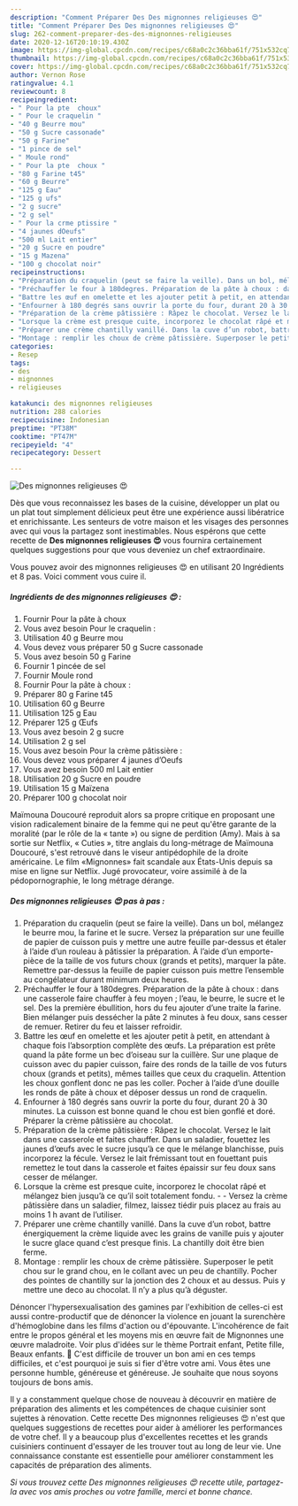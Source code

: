 ```yaml
---
description: "Comment Préparer Des Des mignonnes religieuses 😍"
title: "Comment Préparer Des Des mignonnes religieuses 😍"
slug: 262-comment-preparer-des-des-mignonnes-religieuses
date: 2020-12-16T20:10:19.430Z
image: https://img-global.cpcdn.com/recipes/c68a0c2c36bba61f/751x532cq70/des-mignonnes-religieuses-😍-photo-principale-de-la-recette.jpg
thumbnail: https://img-global.cpcdn.com/recipes/c68a0c2c36bba61f/751x532cq70/des-mignonnes-religieuses-😍-photo-principale-de-la-recette.jpg
cover: https://img-global.cpcdn.com/recipes/c68a0c2c36bba61f/751x532cq70/des-mignonnes-religieuses-😍-photo-principale-de-la-recette.jpg
author: Vernon Rose
ratingvalue: 4.1
reviewcount: 8
recipeingredient:
- " Pour la pte  choux"
- " Pour le craquelin "
- "40 g Beurre mou"
- "50 g Sucre cassonade"
- "50 g Farine"
- "1 pince de sel"
- " Moule rond"
- " Pour la pte  choux "
- "80 g Farine t45"
- "60 g Beurre"
- "125 g Eau"
- "125 g ufs"
- "2 g sucre"
- "2 g sel"
- " Pour la crme ptissire "
- "4 jaunes dOeufs"
- "500 ml Lait entier"
- "20 g Sucre en poudre"
- "15 g Mazena"
- "100 g chocolat noir"
recipeinstructions:
- "Préparation du craquelin (peut se faire la veille). Dans un bol, mélangez le beurre mou, la farine et le sucre. Versez la préparation sur une feuille de papier de cuisson puis y mettre une autre feuille par-dessus et étaler à l’aide d’un rouleau à pâtissier la préparation. À l’aide d’un emporte-pièce de la taille de vos futurs choux (grands et petits), marquer la pâte. Remettre par-dessus la feuille de papier cuisson puis mettre l’ensemble au congélateur durant minimum deux heures."
- "Préchauffer le four à 180degres. Préparation de la pâte à choux : dans une casserole faire chauffer à feu moyen ; l’eau, le beurre, le sucre et le sel. Des la première ébullition, hors du feu ajouter d’une traite la farine. Bien mélanger puis dessécher la pâte 2 minutes à feu doux, sans cesser de remuer. Retirer du feu et laisser refroidir."
- "Battre les œuf en omelette et les ajouter petit à petit, en attendant à chaque fois l’absorption complète des œufs. La préparation est prête quand la pâte forme un bec d’oiseau sur la cuillère. Sur une plaque de cuisson avec du papier cuisson, faire des ronds de la taille de vos futurs choux (grands et petits), mêmes tailles que ceux du craquelin. Attention les choux gonflent donc ne pas les coller. Pocher à l’aide d’une douille les ronds de pâte à choux et déposer dessus un rond de craquelin."
- "Enfourner à 180 degrés sans ouvrir la porte du four, durant 20 à 30 minutes. La cuisson est bonne quand le chou est bien gonflé et doré. Préparer la crème pâtissière au chocolat."
- "Préparation de la crème pâtissière : Râpez le chocolat. Versez le lait dans une casserole et faites chauffer. Dans un saladier, fouettez les jaunes d’œufs avec le sucre jusqu’à ce que le mélange blanchisse, puis incorporez la fécule. Versez le lait frémissant tout en fouettant puis remettez le tout dans la casserole et faites épaissir sur feu doux sans cesser de mélanger."
- "Lorsque la crème est presque cuite, incorporez le chocolat râpé et mélangez bien jusqu’à ce qu’il soit totalement fondu.  Versez la crème pâtissière dans un saladier, filmez, laissez tiédir puis placez au frais au moins 1 h avant de l’utiliser."
- "Préparer une crème chantilly vanillé. Dans la cuve d’un robot, battre énergiquement la crème liquide avec les grains de vanille puis y ajouter le sucre glace quand c’est presque finis. La chantilly doit être bien ferme."
- "Montage : remplir les choux de crème pâtissière. Superposer le petit chou sur le grand chou, en le collant avec un peu de chantilly. Pocher des pointes de chantilly sur la jonction des 2 choux et au dessus. Puis y mettre une deco au chocolat. Il n’y a plus qu’à déguster."
categories:
- Resep
tags:
- des
- mignonnes
- religieuses

katakunci: des mignonnes religieuses 
nutrition: 288 calories
recipecuisine: Indonesian
preptime: "PT38M"
cooktime: "PT47M"
recipeyield: "4"
recipecategory: Dessert

---
```



![Des mignonnes religieuses 😍](https://img-global.cpcdn.com/recipes/c68a0c2c36bba61f/751x532cq70/des-mignonnes-religieuses-😍-photo-principale-de-la-recette.jpg)

Dès que vous reconnaissez les bases de la cuisine, développer un plat ou un plat tout simplement délicieux peut être une expérience aussi libératrice et enrichissante. Les senteurs de votre maison et les visages des personnes avec qui vous la partagez sont inestimables. Nous espérons que cette recette de <strong> Des mignonnes religieuses 😍 </strong> vous fournira certainement quelques suggestions pour que vous deveniez un chef extraordinaire.

<!--inarticleads1-->

Vous pouvez avoir des mignonnes religieuses 😍 en utilisant 20 Ingrédients et 8 pas. Voici comment vous cuire il.

##### Ingrédients de des mignonnes religieuses 😍 :

1. Fournir  Pour la pâte à choux
1. Vous avez besoin  Pour le craquelin :
1. Utilisation 40 g Beurre mou
1. Vous devez vous préparer 50 g Sucre cassonade
1. Vous avez besoin 50 g Farine
1. Fournir 1 pincée de sel
1. Fournir  Moule rond
1. Fournir  Pour la pâte à choux :
1. Préparer 80 g Farine t45
1. Utilisation 60 g Beurre
1. Utilisation 125 g Eau
1. Préparer 125 g Œufs
1. Vous avez besoin 2 g sucre
1. Utilisation 2 g sel
1. Vous avez besoin  Pour la crème pâtissière :
1. Vous devez vous préparer 4 jaunes d’Oeufs
1. Vous avez besoin 500 ml Lait entier
1. Utilisation 20 g Sucre en poudre
1. Utilisation 15 g Maïzena
1. Préparer 100 g chocolat noir


Maïmouna Doucouré reproduit alors sa propre critique en proposant une vision radicalement binaire de la femme qui ne peut qu&#39;être garante de la moralité (par le rôle de la « tante ») ou signe de perdition (Amy). Mais à sa sortie sur Netflix, « Cuties », titre anglais du long-métrage de Maïmouna Doucouré, s&#39;est retrouvé dans le viseur antipédophile de la droite américaine. Le film «Mignonnes» fait scandale aux États-Unis depuis sa mise en ligne sur Netflix. Jugé provocateur, voire assimilé à de la pédopornographie, le long métrage dérange. 

<!--inarticleads2-->

##### Des mignonnes religieuses 😍 pas à pas :

1. Préparation du craquelin (peut se faire la veille). Dans un bol, mélangez le beurre mou, la farine et le sucre. Versez la préparation sur une feuille de papier de cuisson puis y mettre une autre feuille par-dessus et étaler à l’aide d’un rouleau à pâtissier la préparation. À l’aide d’un emporte-pièce de la taille de vos futurs choux (grands et petits), marquer la pâte. Remettre par-dessus la feuille de papier cuisson puis mettre l’ensemble au congélateur durant minimum deux heures.
1. Préchauffer le four à 180degres. Préparation de la pâte à choux : dans une casserole faire chauffer à feu moyen ; l’eau, le beurre, le sucre et le sel. Des la première ébullition, hors du feu ajouter d’une traite la farine. Bien mélanger puis dessécher la pâte 2 minutes à feu doux, sans cesser de remuer. Retirer du feu et laisser refroidir.
1. Battre les œuf en omelette et les ajouter petit à petit, en attendant à chaque fois l’absorption complète des œufs. La préparation est prête quand la pâte forme un bec d’oiseau sur la cuillère. Sur une plaque de cuisson avec du papier cuisson, faire des ronds de la taille de vos futurs choux (grands et petits), mêmes tailles que ceux du craquelin. Attention les choux gonflent donc ne pas les coller. Pocher à l’aide d’une douille les ronds de pâte à choux et déposer dessus un rond de craquelin.
1. Enfourner à 180 degrés sans ouvrir la porte du four, durant 20 à 30 minutes. La cuisson est bonne quand le chou est bien gonflé et doré. Préparer la crème pâtissière au chocolat.
1. Préparation de la crème pâtissière : Râpez le chocolat. Versez le lait dans une casserole et faites chauffer. Dans un saladier, fouettez les jaunes d’œufs avec le sucre jusqu’à ce que le mélange blanchisse, puis incorporez la fécule. Versez le lait frémissant tout en fouettant puis remettez le tout dans la casserole et faites épaissir sur feu doux sans cesser de mélanger.
1. Lorsque la crème est presque cuite, incorporez le chocolat râpé et mélangez bien jusqu’à ce qu’il soit totalement fondu. -  - Versez la crème pâtissière dans un saladier, filmez, laissez tiédir puis placez au frais au moins 1 h avant de l’utiliser.
1. Préparer une crème chantilly vanillé. Dans la cuve d’un robot, battre énergiquement la crème liquide avec les grains de vanille puis y ajouter le sucre glace quand c’est presque finis. La chantilly doit être bien ferme.
1. Montage : remplir les choux de crème pâtissière. Superposer le petit chou sur le grand chou, en le collant avec un peu de chantilly. Pocher des pointes de chantilly sur la jonction des 2 choux et au dessus. Puis y mettre une deco au chocolat. Il n’y a plus qu’à déguster.


Dénoncer l&#39;hypersexualisation des gamines par l&#39;exhibition de celles-ci est aussi contre-productif que de dénoncer la violence en jouant la surenchère d&#39;hémoglobine dans les films d&#39;action ou d&#39;épouvante. L&#39;incohérence de fait entre le propos général et les moyens mis en œuvre fait de Mignonnes une œuvre maladroite. Voir plus d&#39;idées sur le thème Portrait enfant, Petite fille, Beaux enfants. 🎈 C&#39;est difficile de trouver un bon ami en ces temps difficiles, et c&#39;est pourquoi je suis si fier d&#39;être votre ami. Vous êtes une personne humble, généreuse et généreuse. Je souhaite que nous soyons toujours de bons amis. 

<!--inarticleads1-->

<p>
Il y a constamment quelque chose de nouveau à découvrir en matière de préparation des aliments et les compétences de chaque cuisinier sont sujettes à rénovation. Cette recette Des mignonnes religieuses 😍 n'est que quelques suggestions de recettes pour aider à améliorer les performances de votre chef. Il y a beaucoup plus d'excellentes recettes et les grands cuisiniers continuent d'essayer de les trouver tout au long de leur vie. Une connaissance constante est essentielle pour améliorer constamment les capacités de préparation des aliments.
</p>

<p>
<i>Si vous trouvez cette Des mignonnes religieuses 😍 recette utile, partagez-la avec vos amis proches ou votre famille, merci et bonne chance.</i>
</p>
